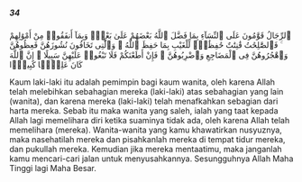 ##### 34

<span class="ayah">ٱلرِّجَالُ قَوَّٰمُونَ عَلَى ٱلنِّسَآءِ بِمَا فَضَّلَ ٱللَّهُ بَعْضَهُمْ عَلَىٰ بَعْضٍۢ وَبِمَآ أَنفَقُوا۟ مِنْ أَمْوَٰلِهِمْ ۚ فَٱلصَّٰلِحَٰتُ قَٰنِتَٰتٌ حَٰفِظَٰتٌۭ لِّلْغَيْبِ بِمَا حَفِظَ ٱللَّهُ ۚ وَٱلَّٰتِى تَخَافُونَ نُشُوزَهُنَّ فَعِظُوهُنَّ وَٱهْجُرُوهُنَّ فِى ٱلْمَضَاجِعِ وَٱضْرِبُوهُنَّ ۖ فَإِنْ أَطَعْنَكُمْ فَلَا تَبْغُوا۟ عَلَيْهِنَّ سَبِيلًا ۗ إِنَّ ٱللَّهَ كَانَ عَلِيًّۭا كَبِيرًۭا</span>

<span class="ayah_translation">Kaum laki-laki itu adalah pemimpin bagi kaum wanita, oleh karena Allah telah melebihkan sebahagian mereka (laki-laki) atas sebahagian yang lain (wanita), dan karena mereka (laki-laki) telah menafkahkan sebagian dari harta mereka. Sebab itu maka wanita yang saleh, ialah yang taat kepada Allah lagi memelihara diri ketika suaminya tidak ada, oleh karena Allah telah memelihara (mereka). Wanita-wanita yang kamu khawatirkan nusyuznya, maka nasehatilah mereka dan pisahkanlah mereka di tempat tidur mereka, dan pukullah mereka. Kemudian jika mereka mentaatimu, maka janganlah kamu mencari-cari jalan untuk menyusahkannya. Sesungguhnya Allah Maha Tinggi lagi Maha Besar.</span>
